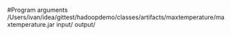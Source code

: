 #Program arguments
/Users/ivan/idea/gittest/hadoopdemo/classes/artifacts/maxtemperature/maxtemperature.jar
input/
output/

